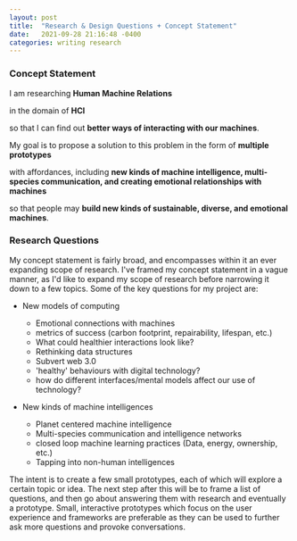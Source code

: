 ```yaml
---
layout: post
title:  "Research & Design Questions + Concept Statement"
date:   2021-09-28 21:16:48 -0400
categories: writing research
---
```



### Concept Statement
I am researching **Human Machine Relations**  

in the domain of **HCI**  

so that I can find out **better ways of interacting with our machines**.  

My goal is to propose a solution to this problem in the form of **multiple prototypes**  

with affordances, including **new kinds of machine intelligence, multi-species communication, and creating emotional relationships with machines**  

so that people may **build new kinds of sustainable, diverse, and emotional machines**.  



### Research Questions
My concept statement is fairly broad, and encompasses within it an ever expanding scope of research. I've framed my concept statement in a vague manner, as I'd like to expand my scope of research before narrowing it down to a few topics. Some of the key questions for my project are:  

- New models of computing
    - Emotional connections with machines
    - metrics of success (carbon footprint, repairability, lifespan, etc.)
    - What could healthier interactions look like?
    - Rethinking data structures
    - Subvert web 3.0
    - 'healthy' behaviours with digital technology?
    - how do different interfaces/mental models affect our use of technology?  

- New kinds of machine intelligences
    - Planet centered machine intelligence
    - Multi-species communication and intelligence networks
    - closed loop machine learning practices (Data, energy, ownership, etc.)
    - Tapping into non-human intelligences  

The intent is to create a few small prototypes, each of which will explore a certain topic or idea. The next step after this will be to frame a list of questions, and then go about answering them with research and eventually a prototype. Small, interactive prototypes which focus on the user experience and frameworks are preferable as they can be used to further ask more questions and provoke conversations. 